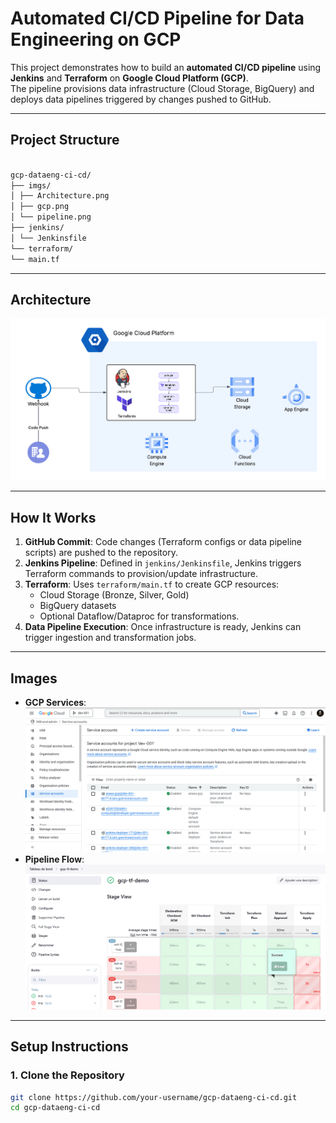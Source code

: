 # Automated CI/CD Pipeline for Data Engineering on GCP

This project demonstrates how to build an **automated CI/CD pipeline** using **Jenkins** and **Terraform** on **Google Cloud Platform (GCP)**.  
The pipeline provisions data infrastructure (Cloud Storage, BigQuery) and deploys data pipelines triggered by changes pushed to GitHub.

---

## **Project Structure**

```bash

gcp-dataeng-ci-cd/
├── imgs/
│ ├── Architecture.png
│ ├── gcp.png
│ └── pipeline.png
├── jenkins/
│ └── Jenkinsfile
└── terraform/
└── main.tf
```

---

## **Architecture**
![Architecture](imgs/Architecture.png)

---

## **How It Works**
1. **GitHub Commit**: Code changes (Terraform configs or data pipeline scripts) are pushed to the repository.  
2. **Jenkins Pipeline**: Defined in `jenkins/Jenkinsfile`, Jenkins triggers Terraform commands to provision/update infrastructure.  
3. **Terraform**: Uses `terraform/main.tf` to create GCP resources:
   - Cloud Storage (Bronze, Silver, Gold)
   - BigQuery datasets
   - Optional Dataflow/Dataproc for transformations.  
4. **Data Pipeline Execution**: Once infrastructure is ready, Jenkins can trigger ingestion and transformation jobs.  

---

## **Images**
- **GCP Services**: ![GCP](imgs/gcp.png)  
- **Pipeline Flow**: ![Pipeline](imgs/pipeline.png)  

---

## **Setup Instructions**
### 1. Clone the Repository
```bash
git clone https://github.com/your-username/gcp-dataeng-ci-cd.git
cd gcp-dataeng-ci-cd
